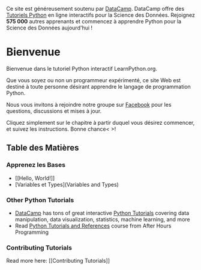 Ce site est généreusement soutenu par [DataCamp](https://www.datacamp.com/?utm_source=learnpython_com&utm_campaign=learnpython_tutorials). DataCamp offre des [Tutoriels Python](https://www.datacamp.com/courses/?utm_source=learnpython_com&utm_campaign=learnpython_tutorials) en ligne interactifs pour la Science des Données. Rejoignez **575&nbsp;000** autres apprenants et commencez à apprendre Python pour la Science des Données aujourd'hui&nbsp;!

# Bienvenue

Bienvenue dans le tutoriel Python interactif LearnPython.org.

Que vous soyez ou non un programmeur expérimenté, ce site Web est destiné à toute personne désirant apprendre le langage de programmation Python.<br>

Nous vous invitons à rejoindre notre groupe sur <a href="http://www.facebook.com/groups/180708015327157/">Facebook</a> pour les questions, discussions et mises à jour.

Cliquez simplement sur le chapitre à partir duquel vous désirez commencer, et suivez les instructions. Bonne chance<&nbsp;>!<br>


Table des Matières
------------------

### Apprenez les Bases

- [[Hello, World!]]
- [Variables et Types](Variables and Types)

### Other Python Tutorials

- [DataCamp](https://www.datacamp.com/?utm_source=learnpython_com&utm_campaign=learnpython_tutorials) has tons of great interactive [Python Tutorials](https://www.datacamp.com/courses/?utm_source=learnpython_com&utm_campaign=learnpython_tutorials) covering data manipulation, data visualization, statistics, machine learning, and more
- Read [Python Tutorials and References](http://www.afterhoursprogramming.com/index.php?article=181) course from After Hours Programming

### Contributing Tutorials

Read more here: [[Contributing Tutorials]]
